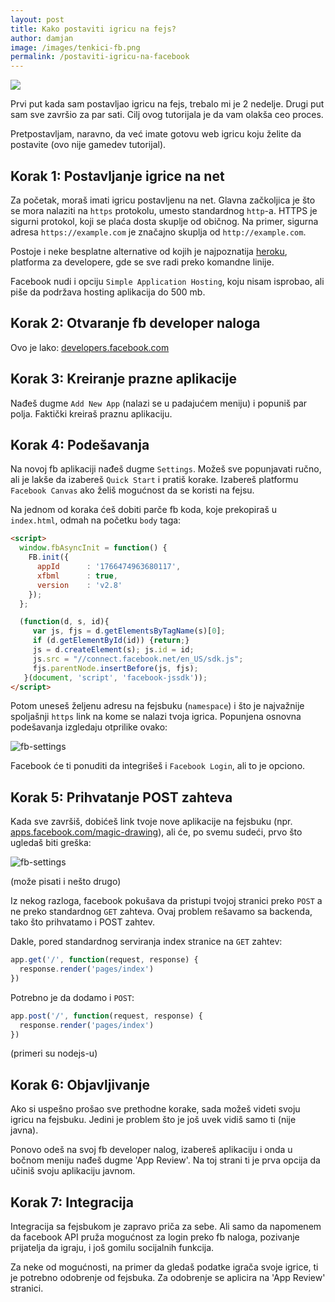 ```yaml
---
layout: post
title: Kako postaviti igricu na fejs?
author: damjan
image: /images/tenkici-fb.png
permalink: /postaviti-igricu-na-facebook
---
```

[![]({{page.image}})](https://apps.facebook.com/igrica-tenkici/)

Prvi put kada sam postavljao igricu na fejs, trebalo mi je 2 nedelje. Drugi put sam sve završio za par sati. Cilj ovog tutorijala je da vam olakša ceo proces.

Pretpostavljam, naravno, da već imate gotovu web igricu koju želite da postavite (ovo nije gamedev tutorijal).

## Korak 1: Postavljanje igrice na net

Za početak, moraš imati igricu postavljenu na net. Glavna začkoljica je što se mora nalaziti na `https` protokolu, umesto standardnog `http`-a. HTTPS je sigurni protokol, koji se plaća dosta skuplje od običnog. Na primer, sigurna adresa `https://example.com` je značajno skuplja od `http://example.com`.

Postoje i neke besplatne alternative od kojih je najpoznatija [heroku](https://www.heroku.com), platforma za developere, gde se sve radi preko komandne linije.

Facebook nudi i opciju `Simple Application Hosting`, koju nisam isprobao, ali piše da podržava hosting aplikacija do 500 mb.

## Korak 2: Otvaranje fb developer naloga

Ovo je lako: [developers.facebook.com](https://developers.facebook.com/)

## Korak 3: Kreiranje prazne aplikacije

Nađeš dugme `Add New App` (nalazi se u padajućem meniju) i popuniš par polja. Faktički kreiraš praznu aplikaciju.

## Korak 4: Podešavanja

Na novoj fb aplikaciji nađeš dugme `Settings`. Možeš sve popunjavati ručno, ali je lakše da izabereš `Quick Start` i pratiš korake. Izabereš platformu `Facebook Canvas` ako želiš mogućnost da se koristi na fejsu.

Na jednom od koraka ćeš dobiti parče fb koda, koje prekopiraš u `index.html`, odmah na početku `body` taga:

```html
<script>
  window.fbAsyncInit = function() {
    FB.init({
      appId      : '1766474963680117',
      xfbml      : true,
      version    : 'v2.8'
    });
  };

  (function(d, s, id){
     var js, fjs = d.getElementsByTagName(s)[0];
     if (d.getElementById(id)) {return;}
     js = d.createElement(s); js.id = id;
     js.src = "//connect.facebook.net/en_US/sdk.js";
     fjs.parentNode.insertBefore(js, fjs);
   }(document, 'script', 'facebook-jssdk'));
</script>
```

Potom uneseš željenu adresu na fejsbuku (`namespace`) i što je najvažnije spoljašnji `https` link na kome se nalazi tvoja igrica. Popunjena osnovna podešavanja izgledaju otprilike ovako:

![fb-settings]({{site.baseurl}}/images/koncepti/fb/fb-settings.png)

Facebook će ti ponuditi da integrišeš i `Facebook Login`, ali to je opciono.

## Korak 5: Prihvatanje POST zahteva

Kada sve završiš, dobićeš link tvoje nove aplikacije na fejsbuku (npr. [apps.facebook.com/magic-drawing](https://apps.facebook.com/magic-drawing/)), ali će, po svemu sudeći, prvo što ugledaš biti greška:

![fb-settings]({{site.baseurl}}/images/koncepti/fb/fb-error.png)

(može pisati i nešto drugo)

Iz nekog razloga, facebook pokušava da pristupi tvojoj stranici preko `POST` a ne preko standardnog `GET` zahteva. Ovaj problem rešavamo sa backenda, tako što prihvatamo i POST zahtev.

Dakle, pored standardnog serviranja index stranice na `GET` zahtev:

```js
app.get('/', function(request, response) {
  response.render('pages/index')
})
```

Potrebno je da dodamo i `POST`:

```js
app.post('/', function(request, response) {
  response.render('pages/index')
})
```

(primeri su nodejs-u)

## Korak 6: Objavljivanje

Ako si uspešno prošao sve prethodne korake, sada možeš videti svoju igricu na fejsbuku. Jedini je problem što je još uvek vidiš samo ti (nije javna).

Ponovo odeš na svoj fb developer nalog, izabereš aplikaciju i onda u bočnom meniju nađeš dugme 'App Review'. Na toj strani ti je prva opcija da učiniš svoju aplikaciju javnom.

## Korak 7: Integracija

Integracija sa fejsbukom je zapravo priča za sebe. Ali samo da napomenem da facebook API pruža mogućnost za login preko fb naloga, pozivanje prijatelja da igraju, i još gomilu socijalnih funkcija.

Za neke od mogućnosti, na primer da gledaš podatke igrača svoje igrice, ti je potrebno odobrenje od fejsbuka. Za odobrenje se aplicira na 'App Review' stranici.
